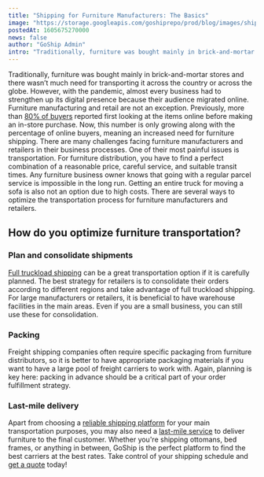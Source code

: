 ```yaml
---
title: "Shipping for Furniture Manufacturers: The Basics"
image: "https://storage.googleapis.com/goshiprepo/prod/blog/images/shipping-for-furniture-manufacturers-the-basics.jpg"
postedAt: 1605675270000
news: false
author: "GoShip Admin"
intro: "Traditionally, furniture was bought mainly in brick-and-mortar stores and there wasn’t much need for transporting it across the country or across the globe. However, with the pandemic, almost every business had to strengthen up its digital presence because their audience migrated online. Furniture manufacturing and retail are not an exception. Previously, more than 80% of buyers reported first looking at the items online before making an in-store purchase. Now, this number is only growing along with the per"
---
```

Traditionally, furniture was bought mainly in brick-and-mortar stores and there wasn’t much need for transporting it across the country or across the globe. However, with the pandemic, almost every business had to strengthen up its digital presence because their audience migrated online. Furniture manufacturing and retail are not an exception. Previously, more than [80% of buyers](https://blueacorn.com/blog/ecommerce-trend-furniture-retail-growth-opportunities/) reported first looking at the items online before making an in-store purchase. Now, this number is only growing along with the percentage of online buyers, meaning an increased need for furniture shipping. There are many challenges facing furniture manufacturers and retailers in their business processes. One of their most painful issues is transportation. For furniture distribution, you have to find a perfect combination of a reasonable price, careful service, and suitable transit times. Any furniture business owner knows that going with a regular parcel service is impossible in the long run. Getting an entire truck for moving a sofa is also not an option due to high costs. There are several ways to optimize the transportation process for furniture manufacturers and retailers.

How do you optimize furniture transportation?
---------------------------------------------

### Plan and consolidate shipments

[Full truckload shipping](https://www.goship.com/shipping-services/truckload-freight-shipping/) can be a great transportation option if it is carefully planned. The best strategy for retailers is to consolidate their orders according to different regions and take advantage of full truckload shipping. For large manufacturers or retailers, it is beneficial to have warehouse facilities in the main areas. Even if you are a small business, you can still use these for consolidation.

### Packing

Freight shipping companies often require specific packaging from furniture distributors, so it is better to have appropriate packaging materials if you want to have a large pool of freight carriers to work with. Again, planning is key here: packing in advance should be a critical part of your order fulfillment strategy.

### Last-mile delivery

Apart from choosing a [reliable shipping platform](https://www.goship.com/) for your main transportation purposes, you may also need a [last-mile service](https://www.goship.com/blog/last-mile-delivery-improve-service/) to deliver furniture to the final customer. Whether you're shipping ottomans, bed frames, or anything in between, GoShip is the perfect platform to find the best carriers at the best rates. Take control of your shipping schedule and [get a quote](https://www.goship.com) today!

